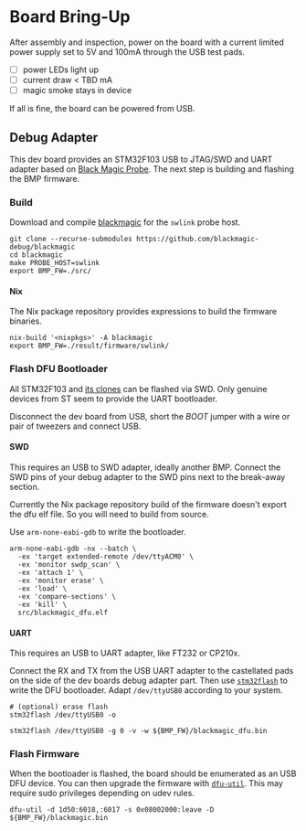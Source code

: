 # Board Bring-Up
After assembly and inspection, power on the board with a current limited power
supply set to 5V and 100mA through the USB test pads.
- [ ] power LEDs light up
- [ ] current draw < TBD mA
- [ ] magic smoke stays in device

If all is fine, the board can be powered from USB.

## Debug Adapter
This dev board provides an STM32F103 USB to JTAG/SWD and UART adapter based on
[Black Magic Probe](https://black-magic.org/). The next step is building and
flashing the BMP firmware.

### Build
Download and compile [blackmagic](https://github.com/blackmagic-debug/blackmagic)
for the `swlink` probe host.
```shell
git clone --recurse-submodules https://github.com/blackmagic-debug/blackmagic
cd blackmagic
make PROBE_HOST=swlink
export BMP_FW=./src/
```

#### Nix
The Nix package repository provides expressions to build the firmware binaries.
```shell
nix-build '<nixpkgs>' -A blackmagic
export BMP_FW=./result/firmware/swlink/
```

### Flash DFU Bootloader
All STM32F103 and [its clones](https://hackaday.com/2020/10/22/stm32-clones-the-good-the-bad-and-the-ugly/)
can be flashed via SWD. Only genuine devices from ST seem to provide the UART bootloader.

Disconnect the dev board from USB, short the *BOOT* jumper with a wire or pair of
tweezers and connect USB.

#### SWD
This requires an USB to SWD adapter, ideally another BMP. Connect the SWD pins of
your debug adapter to the SWD pins next to the break-away section.

Currently the Nix package repository build of the firmware doesn't export the dfu
elf file. So you will need to build from source.

Use `arm-none-eabi-gdb` to write the bootloader.

```shell
arm-none-eabi-gdb -nx --batch \
  -ex 'target extended-remote /dev/ttyACM0' \
  -ex 'monitor swdp_scan' \
  -ex 'attach 1' \
  -ex 'monitor erase' \
  -ex 'load' \
  -ex 'compare-sections' \
  -ex 'kill' \
  src/blackmagic_dfu.elf
```

#### UART
This requires an USB to UART adapter, like FT232 or CP210x.

Connect the RX and TX from the USB UART adapter to the castellated pads on the
side of the dev boards debug adapter part.
Then use [`stm32flash`](https://sourceforge.net/p/stm32flash/wiki/Home/) to write
the DFU bootloader. Adapt `/dev/ttyUSB0` according to your system.

```shell
# (optional) erase flash
stm32flash /dev/ttyUSB0 -o

stm32flash /dev/ttyUSB0 -g 0 -v -w ${BMP_FW}/blackmagic_dfu.bin
```

### Flash Firmware
When the bootloader is flashed, the board should be enumerated as an USB DFU
device. You can then upgrade the firmware with [`dfu-util`](https://dfu-util.sourceforge.net/). This may require sudo privileges depending on udev rules.

```shell
dfu-util -d 1d50:6018,:6017 -s 0x08002000:leave -D ${BMP_FW}/blackmagic.bin
```
